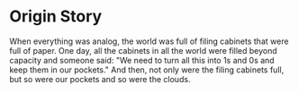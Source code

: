 # Origin Story

When everything was analog, the world was full of filing cabinets that were full of paper. One day, all the cabinets in all the world were filled beyond capacity and someone said: "We need to turn all this into 1s and 0s and keep them in our pockets." And then, not only were the filing cabinets full, but so were our pockets and so were the clouds.
